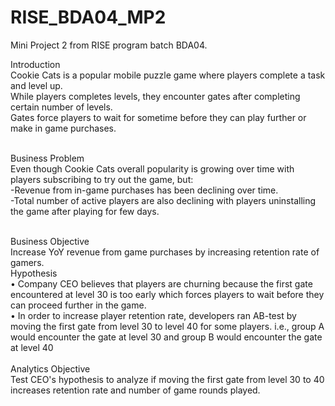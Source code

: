 # RISE_BDA04_MP2
Mini Project 2 from RISE program batch BDA04.


Introduction <br>
Cookie Cats is a popular mobile puzzle game where players complete a task and level up. <br>
While players completes levels, they encounter gates after completing certain number of levels.<br>
Gates force players to wait for sometime before they can play further or make in game purchases.<br>
<br>

Business Problem <br>
Even though Cookie Cats overall popularity is growing over time with players subscribing to try out the game, but:<br>
-Revenue from in-game purchases has been declining over time.<br>
-Total number of active players are also declining with players uninstalling the game after playing for few days.<br>
<br>

Business Objective <br> Increase YoY revenue from game purchases by increasing retention rate of gamers.<br>
Hypothesis <br>
• Company CEO believes that players are churning because the first gate encountered at level 30 is too early which
forces players to wait before they can proceed further in the game.<br>
• In order to increase player retention rate, developers ran AB-test by moving the first gate from level 30 to level 40 for some players.
i.e., group A would encounter the gate at level 30 and group B would encounter the gate at level 40<br>
<br>
Analytics Objective<br> 
Test CEO's hypothesis to analyze if moving the first gate from level 30 to 40 increases retention rate and number of game rounds played.<br>
